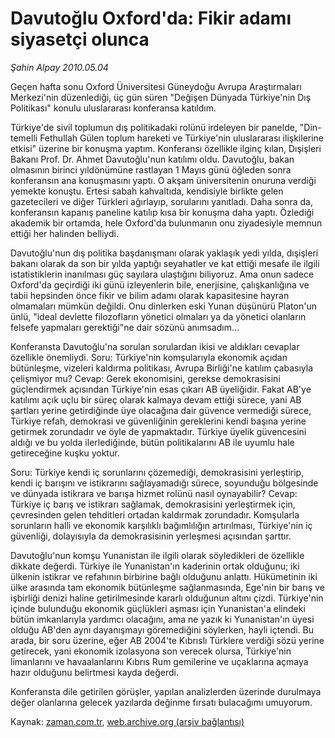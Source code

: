 # Davutoğlu Oxford'da: Fikir adamı siyasetçi olunca

*Şahin Alpay 2010.05.04*

<tr><td class="metin" colspan="2" style="padding-top: 20px; padding-left: 5px; ">Geçen hafta sonu Oxford Üniversitesi Güneydoğu Avrupa Araştırmaları Merkezi'nin düzenlediği, üç gün süren "Değişen Dünyada Türkiye'nin Dış Politikası" konulu uluslararası konferansa katıldım.</td></tr><tr><td class="metin" colspan="2" style="padding-top: 20px; padding-left: 5px; "><p>Türkiye'de sivil toplumun dış politikadaki rolünü irdeleyen bir panelde, "Din-temelli Fethullah Gülen toplum hareketi ve Türkiye'nin uluslararası ilişkilerine etkisi" üzerine bir konuşma yaptım. Konferansı özellikle ilginç kılan, Dışişleri Bakanı Prof. Dr. Ahmet Davutoğlu'nun katılımı oldu. Davutoğlu, bakan olmasının birinci yıldönümüne rastlayan 1 Mayıs günü öğleden sonra konferansın ana konuşmasını yaptı. O akşam üniversitenin onuruna verdiği yemekte konuştu. Ertesi sabah kahvaltıda, kendisiyle birlikte gelen gazetecileri ve diğer Türkleri ağırlayıp, sorularını yanıtladı. Daha sonra da, konferansın kapanış paneline katılıp kısa bir konuşma daha yaptı. Özlediği akademik bir ortamda, hele Oxford'da bulunmanın onu ziyadesiyle memnun ettiği her halinden belliydi.
<p>Davutoğlu'nun dış politika başdanışmanı olarak yaklaşık yedi yılda, dışişleri bakanı olarak da son bir yılda yaptığı seyahatler ve kat ettiği mesafe ile ilgili istatistiklerin inanılması güç sayılara ulaştığını biliyoruz. Ama onun sadece Oxford'da geçirdiği iki günü izleyenlerin bile, enerjisine, çalışkanlığına ve tabii hepsinden önce fikir ve bilim adamı olarak kapasitesine hayran olmamaları mümkün değildi. Onu dinlerken eski Yunan düşünürü Platon'un ünlü, "ideal devlette filozofların yönetici olmaları ya da yönetici olanların felsefe yapmaları gerektiği"ne dair sözünü anımsadım...
<p>Konferansta Davutoğlu'na sorulan sorulardan ikisi ve aldıkları cevaplar özellikle önemliydi. Soru: Türkiye'nin komşularıyla ekonomik açıdan bütünleşme, vizeleri kaldırma politikası, Avrupa Birliği'ne katılım çabasıyla çelişmiyor mu? Cevap: Gerek ekonomisini, gerekse demokrasisini güçlendirmek açısından Türkiye'nin esas çıkarı AB üyeliğidir. Fakat AB'ye katılımı açık uçlu bir süreç olarak kalmaya devam ettiği sürece, yani AB şartları yerine getirdiğinde üye olacağına dair güvence vermediği sürece, Türkiye refah, demokrasi ve güvenliğinin gereklerini kendi başına yerine getirmek zorundadır ve öyle de yapmaktadır. Türkiye üyelik güvencesini aldığı ve bu yolda ilerlediğinde, bütün politikalarını AB ile uyumlu hale getireceğine kuşku yoktur.
<p>Soru: Türkiye kendi iç sorunlarını çözemediği, demokrasisini yerleştirip, kendi iç barışını ve istikrarını sağlayamadığı sürece, soyunduğu bölgesinde ve dünyada istikrara ve barışa hizmet rolünü nasıl oynayabilir? Cevap: Türkiye iç barış ve istikrarı sağlamak, demokrasisini yerleştirmek için, çevresinden gelen tehditleri ortadan kaldırmak zorundadır. Komşularla sorunların halli ve ekonomik karşılıklı bağımlılığın artırılması, Türkiye'nin iç güvenliği, dolayısıyla da demokrasisinin yerleşmesi açısından şarttır.
<p>Davutoğlu'nun komşu Yunanistan ile ilgili olarak söyledikleri de özellikle dikkate değerdi. Türkiye ile Yunanistan'ın kaderinin ortak olduğunu; iki ülkenin istikrar ve refahının birbirine bağlı olduğunu anlattı. Hükümetinin iki ülke arasında tam ekonomik bütünleşme sağlanmasında, Ege'nin bir barış ve işbirliği denizi haline getirilmesinde kararlı olduğunun altını çizdi. Türkiye'nin içinde bulunduğu ekonomik güçlükleri aşması için Yunanistan'a elindeki bütün imkanlarıyla yardımcı olacağını, ama ne yazık ki Yunanistan'ın üyesi olduğu AB'den aynı dayanışmayı göremediğini söylerken, hayli içtendi. Bu arada, bir soru üzerine, eğer AB 2004'te Kıbrıslı Türklere verdiği sözü yerine getirecek, yani ekonomik izolasyona son verecek olursa, Türkiye'nin limanlarını ve havaalanlarını Kıbrıs Rum gemilerine ve uçaklarına açmaya hazır olduğunu belirtmesi kayda değerdi.
<p>Konferansta dile getirilen görüşler, yapılan analizlerden üzerinde durulmaya değer olanlarına gelecek yazılarda değinme fırsatı bulacağımı umuyorum.<br/></p></p></p></p></p></p></td></tr>

Kaynak: [zaman.com.tr](http://zaman.com.tr/yazar.do?yazino=980149), [web.archive.org (arşiv bağlantısı)](http://web.archive.org/web/20100511011939/http://zaman.com.tr:80/yazar.do?yazino=980149)
